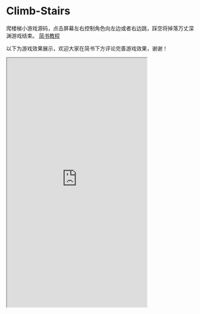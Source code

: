 # Climb-Stairs
爬楼梯小游戏源码，点击屏幕左右控制角色向左边或者右边跳，踩空将掉落万丈深渊游戏结束。
[简书教程](http://www.baidu.com)

以下为游戏效果展示，欢迎大家在简书下方评论完善游戏效果，谢谢！

<iframe height=668 width=376 src="http://player.youku.com/embed/XMzYzMjU5OTMxNg">




